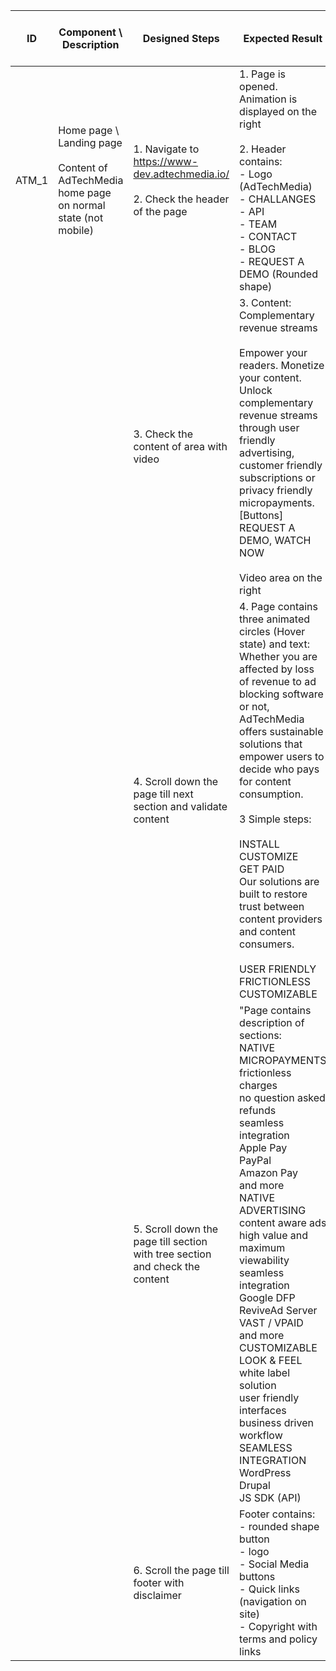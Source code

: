 | ID | Component \ <br> Description  | Designed Steps       |Expected Result     |	Created By \ <br> Last Updated |
| -- | -- | -- | -- | -- |
| ATM_1 | Home page \ Landing page <br> <br>  Content of AdTechMedia home page on normal state (not mobile) | 1. Navigate to https://www-dev.adtechmedia.io/ <br> <br> 2. Check the header of the page | 1. Page is opened. Animation is displayed on the right <br> <br> 2. Header contains: <br>     - Logo (AdTechMedia) <br>     - CHALLANGES <br>     - API <br>     - TEAM <br>     - CONTACT <br>     - BLOG <br>     - REQUEST A DEMO (Rounded shape)     | Alexandr Urita \ <br> 15.06.2017 |
|       |       | 3. Check the content of area with video |     3. Content: <br> Complementary revenue streams  <br> <br> Empower your readers. Monetize your content. Unlock complementary revenue streams through user friendly advertising, customer friendly subscriptions or privacy friendly micropayments. <br> [Buttons] <br> REQUEST A DEMO, WATCH NOW <br> <br> Video area on the right |    |
|       |       | 4. Scroll down the page till next section and validate content |     4. Page contains three animated circles (Hover state) and text: <br> Whether you are affected by loss of revenue to ad blocking software or not, AdTechMedia offers sustainable solutions that empower users to decide who pays for content consumption. <br> <br> 3 Simple steps: <br> <br> INSTALL <br> CUSTOMIZE <br> GET PAID <br> Our solutions are built to restore trust between content providers and content consumers. <br> <br> USER FRIENDLY <br> FRICTIONLESS <br> CUSTOMIZABLE |    |
|       |       | 5. Scroll down the page till section with tree section and check the content |     "Page contains description of sections: <br> NATIVE MICROPAYMENTS <br> frictionless charges <br> no question asked refunds <br> seamless integration <br>Apple Pay <br> PayPal <br> Amazon Pay <br> and more <br> NATIVE ADVERTISING <br> content aware ads <br> high value and maximum viewability <br> seamless integration <br> Google DFP <br> ReviveAd Server <br> VAST / VPAID <br> and more <br> CUSTOMIZABLE LOOK & FEEL <br> white label solution <br> user friendly interfaces <br> business driven workflow <br> SEAMLESS INTEGRATION <br> WordPress <br> Drupal <br> JS SDK (API) |    |
|       |       | 6. Scroll the page till footer with disclaimer |     Footer contains:  <br> - rounded shape button <br> - logo <br> - Social Media buttons <br> - Quick links (navigation on site) <br> - Copyright with terms and policy links |    |
